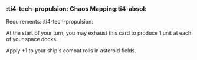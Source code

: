 ### :ti4-tech-propulsion: **Chaos Mapping**:ti4-absol:

Requirements: :ti4-tech-propulsion:

At the start of your turn, you may exhaust this card to produce 1 unit at each of your space docks.

Apply +1 to your ship's combat rolls in asteroid fields.
